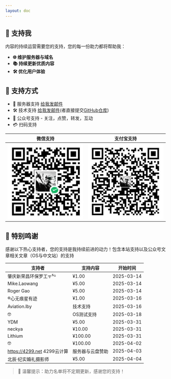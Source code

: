 ```yaml
---
layout: doc
---
```

## 💝 支持我

内容的持续运营需要您的支持，您的每一份助力都将帮助我：

- **🌐 维护服务器与域名**  
- **📚 持续更新优质内容**  
- **🛠️ 优化用户体验**  

## 🎯 支持方式 
- 💾 服务器支持 [给我发邮件](mailto:djhui@live.cn)
- 🛠️ 技术支持 [给我发邮件](mailto:djhui@live.cn)(者直接提交[GitHub仓库](https://github.com/ha-china/HAOS-CN))
- 📱 公众号支持 - 关注，点赞，转发，互动
- 💳 扫码支持

| 微信支持 | 支付宝支持 |
|----------|------------|
| ![微信](./images/WeChat_Pay.jpg) | ![支付宝](./images/Ali_Pay.jpg) |

## 🙏 特别鸣谢

感谢以下热心支持者，您的支持是我持续前进的动力！包含本站支持以及公众号文章相关文章（OS与中文站）的支持

| 支持者   | 支持内容 | 开始时间   |
|----------|----------|------------|
|肇庆新荣昌环保罗工ᯤ⁵ᴳ  | ¥1.00  | 2025-03-14 |
|Mike.Laowang  | ¥5.00  | 2025-03-14 |
|Roger Gao  | ¥5.00  | 2025-03-14 |
|®心无痕星有迹  | ¥1.00  | 2025-03-16 |
|Aviation.lby|技术支持|2025-03-16|
|🤓|OS测试支持|2025-03-18|
|YDM  | ¥5.00  | 2025-03-31 |
|neckya  | ¥10.00  | 2025-03-31 |
| Lithium  | ¥100.00  | 2025-03-31 |
|🤓| ¥100.00  | 2025-04-02 |
|https://4299.net 4299云计算|服务器与云盘赞助|2025-04-03|
|北辰·纪实婚礼摄影师  | ¥5.00  | 2025-04-04 |

> 📌 温馨提示：助力名单将不定期更新，感谢您的支持！